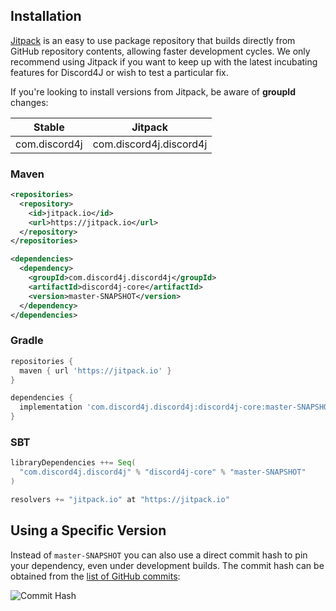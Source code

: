 ## Installation
[Jitpack](https://jitpack.io/) is an easy to use package repository that builds directly from GitHub repository contents, allowing faster development cycles. We only recommend using Jitpack if you want to keep up with the latest incubating features for Discord4J or wish to test a particular fix.

If you're looking to install versions from Jitpack, be aware of **groupId** changes:

| Stable | Jitpack |
| ------------- | ------------- |
| com.discord4j | com.discord4j.discord4j |

### Maven
```xml
<repositories>
  <repository>
    <id>jitpack.io</id>
    <url>https://jitpack.io</url>
  </repository>
</repositories>

<dependencies>
  <dependency>
    <groupId>com.discord4j.discord4j</groupId>
    <artifactId>discord4j-core</artifactId>
    <version>master-SNAPSHOT</version>
  </dependency>
</dependencies>
```
### Gradle
```groovy
repositories {
  maven { url 'https://jitpack.io' }
}

dependencies {
  implementation 'com.discord4j.discord4j:discord4j-core:master-SNAPSHOT'
}
```
### SBT
```scala
libraryDependencies ++= Seq(
  "com.discord4j.discord4j" % "discord4j-core" % "master-SNAPSHOT"
)

resolvers += "jitpack.io" at "https://jitpack.io"
```

## Using a Specific Version
Instead of `master-SNAPSHOT` you can also use a direct commit hash to pin your dependency, even under development builds. The commit hash can be obtained from the [list of GitHub commits](https://github.com/Discord4J/Discord4J/commits/v3):

![Commit Hash](https://i.imgur.com/wd7XxOd.png)